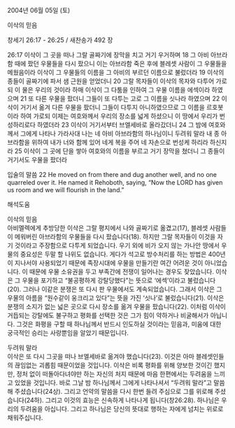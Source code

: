 2004년 06월 05일 (토)

이삭의 믿음



창세기 26:17 - 26:25 / 새찬송가 492 장


26:17 이삭이 그 곳을 떠나 그랄 골짜기에 장막을 치고 거기 우거하며 18 그 아비 아브라함 때에 팠던 우물들을 다시 팠으니 이는 아브라함 죽은 후에 블레셋 사람이 그 우물들을 메웠음이라 이삭이 그 우물들의 이름을 그 아비의 부르던 이름으로 불렀더라 19 이삭의 종들이 골짜기에 파서 샘 근원을 얻었더니 20 그랄 목자들이 이삭의 목자와 다투어 가로되 이 물은 우리의 것이라 하매 이삭이 그 다툼을 인하여 그 우물 이름을 에섹이라 하였으며 21 또 다른 우물을 팠더니 그들이 또 다투는 고로 그 이름을 싯나라 하였으며 22 이삭이 거기서 옮겨 다른 우물을 팠더니 그들이 다투지 아니하였으므로 그 이름을 르호봇이라 하여 가로되 이제는 여호와께서 우리의 장소를 넓게 하셨으니 이 땅에서 우리가 번성하리로다 하였더라 23 이삭이 거기서부터 브엘세바로 올라갔더니 24 그 밤에 여호와께서 그에게 나타나 가라사대 나는 네 아비 아브라함의 하나님이니 두려워 말라 내 종 아브라함을 위하여 내가 너와 함께 있어 네게 복을 주어 네 자손으로 번성케 하리라 하신지라 25 이삭이 그 곳에 단을 쌓아 여호와의 이름을 부르고 거기 장막을 쳤더니 그 종들이 거기서도 우물을 팠더라 

입술의 말씀 
22 He moved on from there and dug another well, and no one quarreled over it. He named it Rehoboth, saying, “Now the LORD has given us room and we will flourish in the land.”

해석도움





이삭의 믿음  
아비멜렉에게 추방당한 이삭은 그랄 평지에서 나와 골짜기로 옮겼고(17), 블레셋 사람들이 메워버린 아브라함의 우물들을 다시 팠습니다(18). 하지만 그랄 목자들이 이것을 자기 것이라고 주장함으로 다투게 되었습니다. 우기 외에 비가 오지 않는 가나안 땅에서 우물의 중요성은 두말 할 나위도 없습니다. 게다가 석고로 방수처리를 하는 방법은 400년이 지나서야 사용되었기 때문에 족장시대에 우물을 만들기란 여간 어려운 것이 아니었습니다. 이 때문에 우물 소유권을 두고 부족간에 전쟁이 일어나는 경우도 잦았습니다. 이삭은 그 우물을 포기하고 “불공평하게 강탈당했다”는 뜻으로 ‘에섹’이라고 불렀습니다(20). 그러나 이같은 분쟁은 또 다시 판 우물에서도 계속되었습니다. 그래서 이삭은 그 우물의 아름을 “원수같이 웅크리고 있다”는 뜻을 가진 ‘싯나’로 불렀습니다(21). 이삭은 분쟁의 소지가 없는 넓은 곳으로 다시 장소를 옮겨 우물을 팠습니다(22). 이처럼 이삭이 거듭되는 강탈에도 불구하고 평화를 선택한 것은 그가 힘이 약하거나 비굴해서가 아닙니다. 그것은 화평을 구할 때 하나님께서 반드시 인도하실 것이라는 믿음과, 미움에 대한 궁극적인 승리는 사랑뿐임을 알았기 때문입니다.   

두려워 말라  
이삭은 또 다시 그곳을 떠나 브엘세바로 옮겨야 했습니다(23). 이것은 아마 블레셋인들의 끊임없는 괴롭힘 때문이었을 것입니다. 이삭은 비록 평화를 위해 양보한 것이긴 했지만, 정처 없이 떠돌아다녀야만 하는 자신의 처지 때문에 마음 한편에서는 두려움을 느끼고 있었을 것입니다. 바로 그날 밤 하나님께서 그에게 나타나셔서 “두려워 말라”고 말씀해 주셨습니다(24상). 그리고 언약의 말씀을 다시 한번 들려 주심으로 그를 위로해 주셨습니다(24하). 그리고 이것의 효능은 신속하게 나타나게 됩니다(창26:28). 하나님은 우리의 두려움을 아십니다. 그리고 하나님은 당신의 뜻대로 행하는 자에게 넘치는 위로로 채워주십니다.